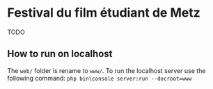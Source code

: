 Festival du film étudiant de Metz
========================

TODO

How to run on localhost
---------------------
The `web/` folder is rename to `www/`. To run the localhost server use the following command: `php bin\console server:run --docroot=www`